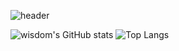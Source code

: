 ![header](https://capsule-render.vercel.app/api?type=cylinder&color=timeGradient&height=250&text=Hello!&desc=wisdom's&nbsp;Log&descSize=30&descAlignY=70&animation=fadeIn)

![wisdom's GitHub stats](https://github-readme-stats.vercel.app/api?username=wisdom5565&show_icons=true)
![Top Langs](https://github-readme-stats.vercel.app/api/top-langs/?username=wisdom5565&layout=compact)
